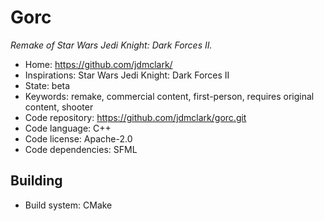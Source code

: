 # Gorc

_Remake of Star Wars Jedi Knight: Dark Forces II._

- Home: https://github.com/jdmclark/
- Inspirations: Star Wars Jedi Knight: Dark Forces II
- State: beta
- Keywords: remake, commercial content, first-person, requires original content, shooter
- Code repository: https://github.com/jdmclark/gorc.git
- Code language: C++
- Code license: Apache-2.0
- Code dependencies: SFML

## Building

- Build system: CMake
